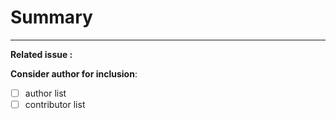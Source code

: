 <!--
A good PR should describe what benefit this brings to the repository.
Ideally, there is an existing issue which the PR address.
If you consider this a substantial pull request, which according to the
contributing guidelines should give you the right to be added to the list
of contributors or authors, please mark the PR as
"consider author for inclusion in Contributors" or
"consider author for inclusion in Authors" for the maintainers.
-->

# Summary

<!-- Describe in plain English what this PR does -->

---

<!-- Add the related issue here, e.g. #6 -->

**Related issue :**

<!-- Remove this if it is not relevant for your pull request -->

**Consider author for inclusion**:

- [ ] author list
- [ ] contributor list
